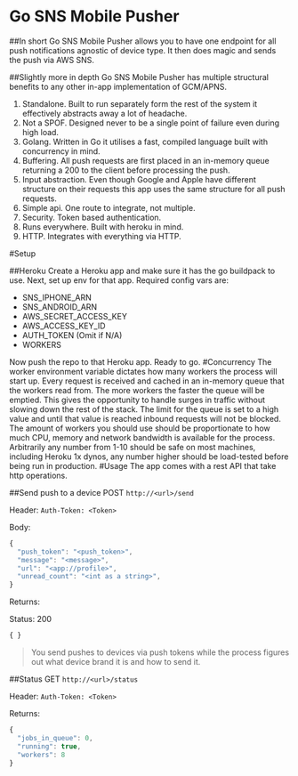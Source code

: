 Go SNS Mobile Pusher
===============
##In short
Go SNS Mobile Pusher allows you to have one endpoint for all push notifications agnostic of device type. It then does magic and sends the push via AWS SNS.

##Slightly more in depth
Go SNS Mobile Pusher has multiple structural benefits to any other in-app implementation of GCM/APNS.

1. Standalone. Built to run separately form the rest of the system it effectively abstracts away a lot of headache.
2. Not a SPOF. Designed never to be a single point of failure even during high load.
3. Golang. Written in Go it utilises a fast, compiled language built with concurrency in mind.
4. Buffering. All push requests are first placed in an in-memory queue returning a 200 to the client before processing the push.
5. Input abstraction. Even though Google and Apple have different structure on their requests this app uses the same structure for all push requests.
6. Simple api. One route to integrate, not multiple.
7. Security. Token based authentication.
8. Runs everywhere. Built with heroku in mind.
9. HTTP. Integrates with everything via HTTP.

#Setup

##Heroku
Create a Heroku app and make sure it has the go buildpack to use.
Next, set up env for that app. Required config vars are:

- SNS_IPHONE_ARN
- SNS_ANDROID_ARN
- AWS_SECRET_ACCESS_KEY
- AWS_ACCESS_KEY_ID
- AUTH_TOKEN (Omit if N/A)
- WORKERS

Now push the repo to that Heroku app. Ready to go.
#Concurrency
The worker environment variable dictates how many workers the process will start up.
Every request is received and cached in an in-memory queue that the workers read from. The more workers the faster the queue will be emptied. This gives the opportunity to handle surges in traffic without slowing down the rest of the stack. The limit for the queue is set to a high value and until that value is reached inbound requests will not be blocked. The amount of workers you should use should be proportionate to how much CPU, memory and network bandwidth is available for the process. Arbitrarily any number from 1-10 should be safe on most machines, including Heroku 1x dynos, any number higher should be load-tested before being run in production.
#Usage
The app comes with a rest API that take http operations.

##Send push to a device
POST `http://<url>/send`

Header: `Auth-Token: <Token>`

Body:

```javascript
{
  "push_token": "<push_token>",
  "message": "<message>",
  "url": "<app://profile>",
  "unread_count": "<int as a string>",
}
```
Returns:

Status: 200

```javascript
{ }
```
> You send pushes to devices via push tokens while the process figures out what device brand it is and how to send it.

##Status
GET `http://<url>/status`

Header: `Auth-Token: <Token>`

Returns:

```javascript
{
  "jobs_in_queue": 0,
  "running": true,
  "workers": 8
}
```
